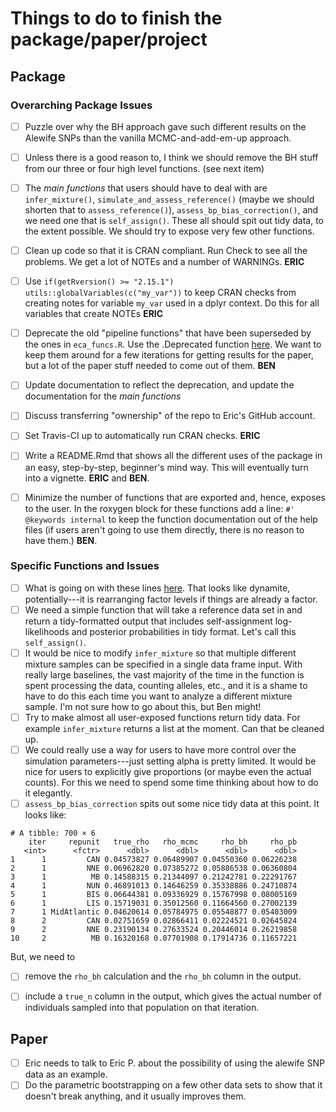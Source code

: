 # Things to do to finish the package/paper/project

## Package 

### Overarching Package Issues

- [ ] Puzzle over why the BH approach gave such different results on the Alewife SNPs than the
vanilla MCMC-and-add-em-up approach.
- [ ] Unless there is a good reason to, I think we should remove the BH stuff from our three or
four high level functions.  (see next item)
- [ ] The _main functions_ that users should have to deal with are `infer_mixture()`,
`simulate_and_assess_reference()` (maybe we should shorten that to `assess_reference()`), `assess_bp_bias_correction()`, and we need one that is `self_assign()`.  These all
should spit out tidy data, to the extent possible.  We should try to expose very few other 
functions.  
- [ ] Clean up code so that it is CRAN compliant. Run Check to
see all the problems.  We get a lot of NOTEs and
a number of WARNINGs.  **ERIC**
- [ ] Use `if(getRversion() >= "2.15.1") utils::globalVariables(c("my_var"))` to
keep CRAN checks from creating notes for variable `my_var` used in a dplyr context.
Do this for all variables that create NOTEs  **ERIC**
- [ ] Deprecate the old "pipeline functions" that have been superseded by the ones in `eca_funcs.R`.
Use the .Deprecated
function [here](https://stat.ethz.ch/R-manual/R-devel/library/base/html/Deprecated.html).
We want to keep them around for a few iterations for getting results
for the paper, but a lot of the paper
stuff needed to come out of them. **BEN**
- [ ] Update documentation to reflect the deprecation, and update the documentation
for the _main functions_ 
- [ ] Discuss transferring "ownership" of the repo to Eric's GitHub account.
- [ ] Set Travis-CI up to automatically run CRAN checks.  **ERIC** 
- [ ] Write a README.Rmd that shows all the different uses of the package in an easy, step-by-step,
beginner's mind way.  This will eventually turn into a vignette.  **ERIC** and **BEN**. 
- [ ] Minimize the number of functions that are exported and, hence, exposes to the user. In
the roxygen block for these functions add a line: `#' @keywords internal` to keep the function
documentation out of the help files (if users aren't going to use them directly, there is
no reason to have them.) **BEN**.




### Specific Functions and Issues

- [ ] What is going on with these lines [here](https://github.com/benmoran11/rubias/blob/64a1ba2fcaa1471fc338d37d87abe94bf0655ac6/R/data_conversion.R#L385-L387).  That looks
like dynamite, potentially---it is rearranging factor levels if things are already a factor.
- [ ] We need a simple function that will take a reference data set in and return a tidy-formatted
output that includes self-assignment log-likelihoods and posterior probabilities in tidy format. Let's
call this `self_assign()`.
- [ ] It would be nice to modify `infer_mixture` so that multiple different mixture samples can
be specified in a single data frame input.  With really large baselines, the vast majority of the
time in the function is spent processing the data, counting alleles, etc., and it is a shame to have
to do this each time you want to analyze a different mixture sample.  I'm not sure how to go about this, but Ben might!
- [ ] Try to make almost all user-exposed functions return tidy data.  For example `infer_mixture`
returns a list at the moment.  Can that be cleaned up.
- [ ] We could really use a way for users to have more control over the simulation parameters---just
setting alpha is pretty limited.  It would be nice for users to explicitly give proportions (or maybe 
even the actual counts).  For this we need to spend some time thinking about how to do it elegantly.
- [ ] `assess_bp_bias_correction` spits out some nice tidy data at this point.  It looks like:
```
# A tibble: 700 × 6
    iter     repunit   true_rho   rho_mcmc     rho_bh     rho_pb
   <int>      <fctr>      <dbl>      <dbl>      <dbl>      <dbl>
1      1         CAN 0.04573827 0.06489907 0.04550360 0.06226238
2      1         NNE 0.06962820 0.07385272 0.05886538 0.06360804
3      1          MB 0.14588315 0.21344097 0.21242781 0.22291767
4      1         NUN 0.46891013 0.14646259 0.35338886 0.24710874
5      1         BIS 0.06644381 0.09336929 0.15767998 0.08005169
6      1         LIS 0.15719031 0.35012560 0.11664560 0.27002139
7      1 MidAtlantic 0.04620614 0.05784975 0.05548877 0.05403009
8      2         CAN 0.02751659 0.02866411 0.02224521 0.02645824
9      2         NNE 0.23190134 0.27633524 0.20446014 0.26219858
10     2          MB 0.16320168 0.07701908 0.17914736 0.11657221
```
But, we need to 
  + [ ] remove the `rho_bh` calculation and the `rho_bh` column in the output.
  + [ ] include a `true_n` column in the output, which gives the
    actual number of individuals sampled into that population on that iteration.


## Paper

- [ ]  Eric needs to talk to Eric P. about the possibility of using the 
alewife SNP data as an example.
- [ ] Do the parametric bootstrapping on a few other data sets to show that
it doesn't break anything, and it usually improves them.
